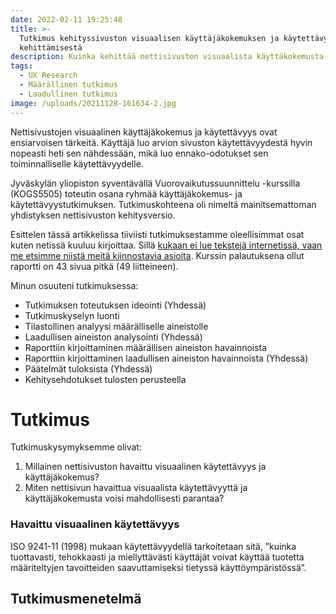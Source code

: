 ```yaml
---
date: 2022-02-11 19:25:48
title: >-
  Tutkimus kehityssivuston visuaalisen käyttäjäkokemuksen ja käytettävyyden
  kehittämisestä
description: Kuinka kehittää nettisivuston visuaalista käyttäkokemusta ja käytettävyyttä?
tags:
  - UX Research
  - Määrällinen tutkimus
  - Laadullinen tutkimus
image: /uploads/20211128-161634-2.jpg
---
```

Nettisivustojen visuaalinen käyttäjäkokemus ja käytettävyys ovat ensiarvoisen tärkeitä. Käyttäjä luo arvion sivuston käytettävyydestä hyvin nopeasti heti sen nähdessään, mikä luo ennako-odotukset sen toiminnalliselle käytettävyydelle.

Jyväskylän yliopiston syventävällä Vuorovaikutussuunnittelu -kurssilla (KOGS5505) toteutin osana ryhmää käyttäjäkokemus- ja käytettävyystutkimuksen. Tutkimuskohteena oli nimeltä mainitsemattoman yhdistyksen nettisivuston kehitysversio.

Esittelen tässä artikkelissa tiiviisti tutkimuksestamme oleellisimmat osat kuten netissä kuuluu kirjoittaa. Sillä [kukaan ei lue tekstejä internetissä, vaan me etsimme niistä meitä kiinnostavia asioita](https://www.nngroup.com/articles/f-shaped-pattern-reading-web-content/). Kurssin palautuksena ollut raportti on 43 sivua pitkä (49 liitteineen).

Minun osuuteni tutkimuksessa:

* Tutkimuksen toteutuksen ideointi (Yhdessä)
* Tutkimuskyselyn luonti
* Tilastollinen analyysi määrälliselle aineistolle
* Laadullisen aineiston analysointi (Yhdessä)
* Raporttiin kirjoittaminen määrällisen aineiston havainnoista
* Raporttiin kirjoittaminen laadullisen aineiston havainnoista (Yhdessä)
* Päätelmät tuloksista (Yhdessä)
* Kehitysehdotukset tulosten perusteella

# Tutkimus

Tutkimuskysymyksemme olivat:

1. Millainen nettisivuston havaittu visuaalinen käytettävyys ja käyttäjäkokemus?
2. Miten nettisivun havaittua visuaalista käytettävyyttä ja käyttäjäkokemusta voisi mahdollisesti parantaa?

### Havaittu visuaalinen käytettävyys

ISO 9241-11 (1998) mukaan käytettävyydellä tarkoitetaan sitä, ”kuinka tuottavasti, tehokkaasti ja miellyttävästi käyttäjät voivat käyttää tuotetta määriteltyjen tavoitteiden saavuttamiseksi tietyssä käyttöympäristössä”.

## Tutkimusmenetelmä
